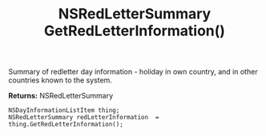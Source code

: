 ﻿---
uid: crmscript_ref_NSDayInformationListItem_GetRedLetterInformation
title: NSRedLetterSummary GetRedLetterInformation()
intellisense: NSDayInformationListItem.GetRedLetterInformation
keywords: NSDayInformationListItem, GetRedLetterInformation
so.topic: reference
---

Summary of redletter day information - holiday in own country, and in other countries known to the system.

**Returns:** NSRedLetterSummary


```crmscript
NSDayInformationListItem thing;
NSRedLetterSummary redLetterInformation  = thing.GetRedLetterInformation();
```


